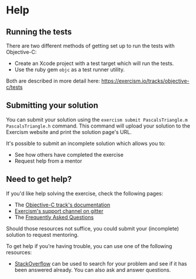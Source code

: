# Help

## Running the tests

There are two different methods of getting set up to run the tests with Objective-C:

- Create an Xcode project with a test target which will run the tests.
- Use the ruby gem `objc` as a test runner utility.

Both are described in more detail here: https://exercism.io/tracks/objective-c/tests

## Submitting your solution

You can submit your solution using the `exercism submit PascalsTriangle.m PascalsTriangle.h` command.
This command will upload your solution to the Exercism website and print the solution page's URL.

It's possible to submit an incomplete solution which allows you to:

- See how others have completed the exercise
- Request help from a mentor

## Need to get help?

If you'd like help solving the exercise, check the following pages:

- The [Objective-C track's documentation](https://exercism.org/docs/tracks/objective-c)
- [Exercism's support channel on gitter](https://gitter.im/exercism/support)
- The [Frequently Asked Questions](https://exercism.org/docs/using/faqs)

Should those resources not suffice, you could submit your (incomplete) solution to request mentoring.

To get help if you're having trouble, you can use one of the following resources:

- [StackOverflow](http://stackoverflow.com/questions/tagged/objective-c) can be used to search for your problem and see if it has been answered already. You can also ask and answer questions.
